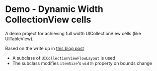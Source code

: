 # Demo - Dynamic Width CollectionView cells

A demo project for achieving full width UICollectionView cells (like UITableView).

Based on the write up in [this blog post](http://www.matrixprojects.net/p/uicollectionviewcell-dynamic-width/)

- A subclass of `UICollectionViewFlowLayout` is used
- The subclass modifies `itemSize`'s `width` property on bounds change
